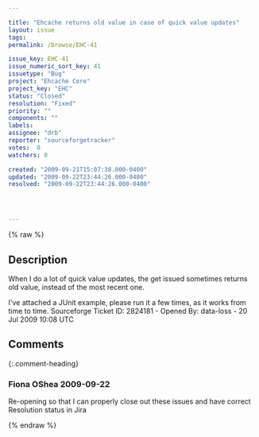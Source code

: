 ```yaml
---

title: "Ehcache returns old value in case of quick value updates"
layout: issue
tags: 
permalink: /browse/EHC-41

issue_key: EHC-41
issue_numeric_sort_key: 41
issuetype: "Bug"
project: "Ehcache Core"
project_key: "EHC"
status: "Closed"
resolution: "Fixed"
priority: ""
components: ""
labels: 
assignee: "drb"
reporter: "sourceforgetracker"
votes:  0
watchers: 0

created: "2009-09-21T15:07:38.000-0400"
updated: "2009-09-22T23:44:26.000-0400"
resolved: "2009-09-22T23:44:26.000-0400"




---
```


{% raw %}

## Description

<div markdown="1" class="description">

When I do a lot of quick value updates, the get issued sometimes returns old value, instead of the most recent one.

I've attached a JUnit example, please run it a few times, as it works from time to time.
Sourceforge Ticket ID: 2824181 - Opened By: data-loss - 20 Jul 2009 10:08 UTC

</div>

## Comments


{:.comment-heading}
### **Fiona OShea** <span class="date">2009-09-22</span>

<div markdown="1" class="comment">

Re-opening so that I can properly close out these issues and have correct Resolution status in Jira

</div>



{% endraw %}
